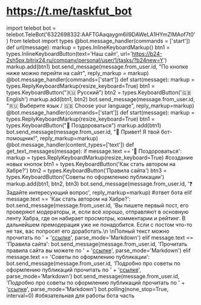 # https://t.me/taskfut_bot
 import telebot bot = telebot.TeleBot('6322698332:AAFTGAaqaygm6il9DAWeLA1HYmZlMAof7t0') from telebot import types @bot.message_handler(commands = ['start']) def url(message):     markup = types.InlineKeyboardMarkup()     btn1 = types.InlineKeyboardButton(text='Наш сайт', url='https://b24-2sh5px.bitrix24.ru/company/personal/user/1/tasks/?b24new=Y')     markup.add(btn1)     bot.send_message(message.from_user.id, "По кнопке ниже можно перейти на сайт", reply_markup = markup) @bot.message_handler(commands=['start']) def start(message):      markup = types.ReplyKeyboardMarkup(resize_keyboard=True)     btn1 = types.KeyboardButton("🇷🇺 Русский")     btn2 = types.KeyboardButton('🇬🇧 English')     markup.add(btn1, btn2)     bot.send_message(message.from_user.id, "🇷🇺 Выберите язык / 🇬🇧 Choose your language", reply_markup=markup) @bot.message_handler(commands=['start']) def start(message):      markup = types.ReplyKeyboardMarkup(resize_keyboard=True)     btn1 = types.KeyboardButton("👋 Поздороваться")     markup.add(btn1)     bot.send_message(message.from_user.id, "👋 Привет! Я твой бот-помощник!", reply_markup=markup) @bot.message_handler(content_types=['text']) def get_text_messages(message):      if message.text == '👋 Поздороваться':         markup = types.ReplyKeyboardMarkup(resize_keyboard=True) #создание новых кнопок         btn1 = types.KeyboardButton('Как стать автором на Хабре?')         btn2 = types.KeyboardButton('Правила сайта')         btn3 = types.KeyboardButton('Советы по оформлению публикации')         markup.add(btn1, btn2, btn3)         bot.send_message(message.from_user.id, '❓ Задайте интересующий вопрос', reply_markup=markup) #ответ бота     elif message.text == 'Как стать автором на Хабре?':         bot.send_message(message.from_user.id, 'Вы пишете первый пост, его проверяют модераторы, и, если всё хорошо, отправляют в основную ленту Хабра, где он набирает просмотры, комментарии и рейтинг. В дальнейшем премодерация уже не понадобится. Если с постом что-то не так, вас попросят его доработать.\n \nПолный текст можно прочитать по ' + '[ссылке](https://habr.com/ru/sandbox/start/)', parse_mode='Markdown')      elif message.text == 'Правила сайта':         bot.send_message(message.from_user.id, 'Прочитать правила сайта вы можете по ' + '[ссылке](https://habr.com/ru/docs/help/rules/)', parse_mode='Markdown')      elif message.text == 'Советы по оформлению публикации':         bot.send_message(message.from_user.id, 'Подробно про советы по оформлению публикаций прочитать по ' + '[ссылке](https://habr.com/ru/docs/companies/design/)', parse_mode='Markdown')     bot.send_message(message.from_user.id, 'Подробно про советы по оформлению публикаций прочитать по ' + '[ссылке](https://habr.com/ru/docs/companies/design/)', parse_mode='Markdown')     bot.polling(none_stop=True, interval=0) #обязательная для работы бота часть
